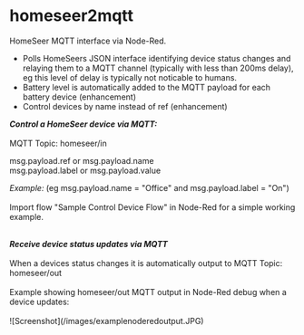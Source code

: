 # homeseer2mqtt
HomeSeer MQTT interface via Node-Red.
<BR>
* Polls HomeSeers JSON interface identifying device status changes and relaying them to a MQTT channel (typically with less than 200ms delay), eg this level of delay is typically not noticable to humans.
* Battery level is automatically added to the MQTT payload for each battery device (enhancement)
* Control devices by name instead of ref (enhancement)

<B><I>Control a HomeSeer device via MQTT:</I></B>
<BR>
<BR>
MQTT Topic: homeseer/in

msg.payload.ref or msg.payload.name
<BR>
msg.payload.label or msg.payload.value
  
<I>Example:</I> (eg msg.payload.name = "Office" and msg.payload.label = "On")
<BR>
<BR>
Import flow "Sample Control Device Flow" in Node-Red for a simple working example.

<BR>
<B><I>Receive device status updates via MQTT</I></B>
<BR>
<BR>
When a devices status changes it is automatically output to MQTT Topic: homeseer/out
<BR>
<BR>
Example showing homeseer/out MQTT output in Node-Red debug when a device updates:
<BR>
<BR>
![Screenshot](/images/examplenoderedoutput.JPG)
